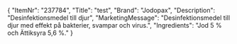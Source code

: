 {
  "ItemNr": "237784",
  "Title": "test",
  "Brand": "Jodopax",
  "Description": "Desinfektionsmedel till djur",
  "MarketingMessage": "Desinfektionsmedel till djur med effekt på bakterier, svampar och virus.",
  "Ingredients": "Jod 5 % och Ättiksyra 5,6 %."
}
